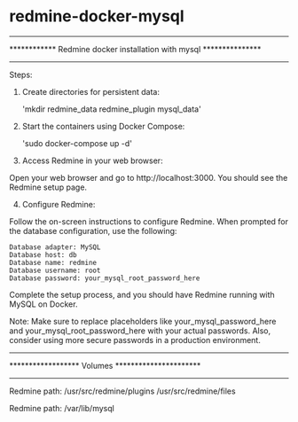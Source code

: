 # redmine-docker-mysql
*******************************************************************
************ Redmine docker installation with mysql ***************
*******************************************************************


Steps:
1.  Create directories for persistent data:
    
    'mkdir redmine_data redmine_plugin mysql_data'

2.  Start the containers using Docker Compose:
    
    'sudo docker-compose up -d'

3.  Access Redmine in your web browser:

Open your web browser and go to http://localhost:3000. You should see the Redmine setup page.

4.    Configure Redmine:

Follow the on-screen instructions to configure Redmine. When prompted for the database configuration, use the following:

    Database adapter: MySQL
    Database host: db
    Database name: redmine
    Database username: root
    Database password: your_mysql_root_password_here

Complete the setup process, and you should have Redmine running with MySQL on Docker.

Note: Make sure to replace placeholders like your_mysql_password_here and your_mysql_root_password_here with your actual passwords. Also, consider using more secure passwords in a production environment.

*************************************************
****************** Volumes **********************
*************************************************

Redmine path: 
    /usr/src/redmine/plugins
    /usr/src/redmine/files

Redmine path: 
    /var/lib/mysql
